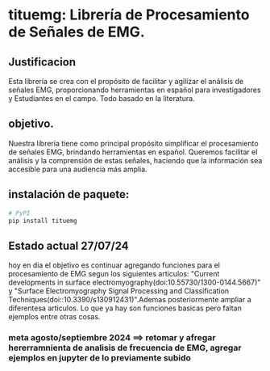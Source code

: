 # tituemg: Librería de Procesamiento de Señales de EMG.





## Justificacion
Esta librería se crea con el propósito de facilitar y agilizar el análisis de señales EMG, proporcionando herramientas en español para investigadores y Estudiantes en el campo. Todo basado en la literatura.

## objetivo.
Nuestra librería tiene como principal propósito simplificar el procesamiento de señales EMG, brindando herramientas en español. Queremos facilitar el análisis y la comprensión de estas señales, haciendo que la información sea accesible para una audiencia más amplia.




## instalación de paquete:
```sh
# PyPI
pip install tituemg
```


## Estado actual 27/07/24
hoy en dia el objetivo es continuar agregando funciones para el procesamiento de EMG segun los siguientes articulos:  "Current developments in surface electromyography(doi:10.55730/1300-0144.5667)" y "Surface Electromyography Signal Processing and  Classification Techniques(doi::10.3390/s130912431)".Ademas posteriormente ampliar a diferentesa articulos. Lo que ya hay son funciones basicas pero faltan ejemplos entre otras cosas.

### meta agosto/septiembre 2024 ==> retomar y afregar hererramnienta de analisis de frecuencia de EMG, agregar ejemplos en jupyter de lo previamente subido
